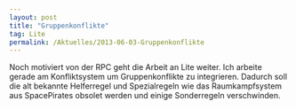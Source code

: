 ```yaml
---
layout: post
title: "Gruppenkonflikte"
tag: Lite
permalink: /Aktuelles/2013-06-03-Gruppenkonflikte
---
```



Noch motiviert von der RPC geht die Arbeit an Lite weiter. Ich arbeite gerade am Konfliktsystem um Gruppenkonflikte zu integrieren. Dadurch soll die alt bekannte Helferregel und Spezialregeln wie das Raumkampfsystem aus SpacePirates obsolet werden und einige Sonderregeln verschwinden.


